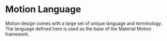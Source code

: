 # Motion Language

Motion design comes with a large set of unique language and terminology. The language defined here is used as the base of the Material Motion framework.